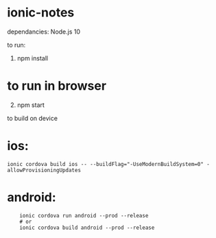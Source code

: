 # ionic-notes
dependancies: Node.js 10

to run: 
1) npm install
# to run in browser
2) npm start 

to build on device
# ios:
    ionic cordova build ios -- --buildFlag="-UseModernBuildSystem=0" -allowProvisioningUpdates

# android: 
        ionic cordova run android --prod --release
        # or
        ionic cordova build android --prod --release
